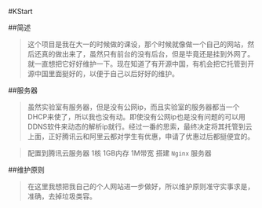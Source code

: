#KStart

##简述
>这个项目是我在大一的时候做的课设，那个时候就像做一个自己的网站，然后还真的做出来了，虽然只有前台的没有后台，但是毕竟还是挂到外网了。就一直想把它好好维护一下。现在知道了有开源中国，有机会把它托管到开源中国里面挺好的，以便于自己以后好好的维护。

##服务器
>虽然实验室有服务器，但是没有公网ip，而且实验室的服务器都当一个DHCP来使了，所以我也没有动。即使没有公网ip也是没有问题的可以用DDNS软件来动态的解析ip就行。经过一番的思索，最终决定将其托管到云上面，正好腾讯云和阿里云都对学生有优惠，申请了优惠过后都挺便宜的。

>配置到腾讯云服务器 1核 1GB内存 1M带宽 搭建 `Nginx` 服务器

##维护原则
>在这里我想把我自己的个人网站进一步做好，所以维护原则准守实事求是，准确，去掉垃圾类容。
